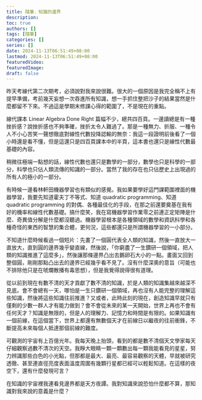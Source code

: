 ```yaml
---
title: 隨筆．知識的邊界
description:
toc: true
authors: []
tags: [隨筆]
categories: []
series: []
date: 2024-11-13T06:51:49+08:00
lastmod: 2024-11-13T06:51:49+08:00
featuredVideo:
featuredImage:
draft: false
---
```


昨天考線代第二次期考，必須說對我來說很難。很大的一個原因是我完全稱不上有提早準備，考前幾天妄想一次吞進所有知識，想一手抓住整把沙子的結果當然是什麼都留不下來。不過這是學期末修課心得的範圍了，不是現在的重點。

線代課本 Linear Algebra Done Right 篇幅不少，總共四百頁。一邊讀總是有一種挫折感？說挫折感也不夠準確，挫折太令人難過了。那是一種無力、折服、一種令人不小心苦笑一聲想徹底對線性代數投降認輸的無奈：我這一段證明前後看了一個小時還是看不懂，但是這還只是四百頁課本中的半頁，這本書也還只是線性代數最基礎的內容。

稍微往極端一點想的話，線性代數也還只是數學的一部分，數學也只是科學的一部分，科學也只佔人類流傳的知識的一部分。當然了我的存在也只佔歷史上出現過的所有人的極小的一部分。

有時候一邊看林軒田機器學習也有類似的感覺。我如果要學好這門課範圍裡面的機器學習，我要先知道霍夫丁不等式、知道 quadratic programming、知道 quadratic programming 的對偶、各種最佳化的手段，在那之前還要奠基在我有好的機率和線性代數基礎。搞什麼笑，我在寫機器學習作業零之前連正定矩陣是什麼、奇異值分解是什麼都沒聽過。機器學習根本是各種領域的數學和資訊科學和各種奇怪的東西的智慧的集合體，更何況，這些都還只是所謂機器學習的一小部分。

不知道什麼時候看過一個短片：先畫了一個圓代表全人類的知識，然後一直放大一直放大，直到圓的邊界幾乎變直線，然後說，「你窮盡了一生鑽研一個領域，把人類的知識推進了這麼多」，然後讓那條邊界凸出去鵝卵石大小的一點。畫面又回到整個圓，剛剛那點凸出去的邊界已經幾乎看不見了。沒有什麼深奧的意旨（可能也不排除他只是在唬爛散播有毒思想），但是我覺得說得很有道理。

從以前到現在有數不清的天才貢獻了數不清的知識，於是人類的知識集越來越深不見底。會不會總有一天，哪怕是一生只鑽研一個領域，再也沒有人能完整的理解這些知識，然後將這些知識往前推進？又或者，此時此刻的現在，創造知識早就只有僅剩的少數一群人才有能力做到？會不會從未來的某一天開始，世界上再也不會有任何天才？知識是無限的，但是人的理解力、記憶力和時間是有限的。如果知識有一個前線，在這個當下，世界上都還有無數個天才在前線日以繼夜的往前衝鋒，不斷提高未來每個人抵達那個前線的難度。

可觀測的宇宙有上百億光年。我每天晚上抬頭，看到的都是數不清個天文學家每天仔細觀察過數不清次的天空。我睜大眼睛一顆一顆數出每一顆我能看見的星星，努力辨識那些白色的小光點，但那都是最大、最亮、最容易觀察的天體，早就被研究透徹、甚至連直徑亮度表面溫度周圍有幾顆行星都已經可以輕鬆知道。在這樣的夜空下，還有什麼發現可言？

在知識的宇宙裡我連看見邊界都是天方夜譚。我對知識來說恐怕什麼都不算，那知識對我來說的意義是什麼？

